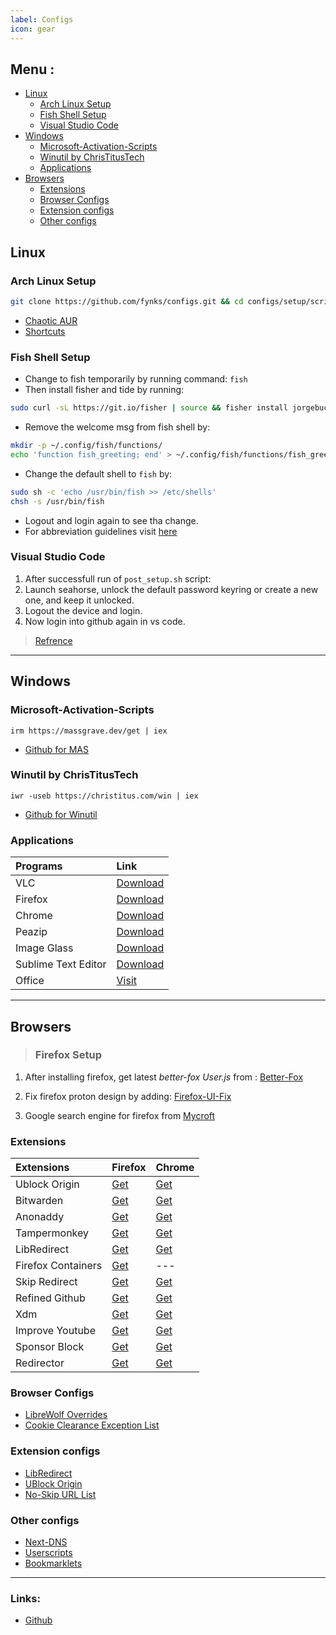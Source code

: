 ```yaml
---
label: Configs
icon: gear
---
```


## Menu :
- [Linux](#linux)
  - [Arch Linux Setup](#arch-linux-setup)
  - [Fish Shell Setup](#fish-shell-setup)
  - [Visual Studio Code](#visual-studio-code)
- [Windows](#windows)
  - [Microsoft-Activation-Scripts](#microsoft-activation-scripts)
  - [Winutil by ChrisTitusTech](#winutil-by-christitustech)
  - [Applications](#applications)
- [Browsers](#browsers)
  - [Extensions](#extensions)
  - [Browser Configs](#browser-configs)
  - [Extension configs](#extension-configs)
  - [Other configs](#other-configs)

## Linux
### Arch Linux Setup
``` sh
git clone https://github.com/fynks/configs.git && cd configs/setup/scripts/ && sudo chmod +x ./setup.sh && sudo ./setup.sh
```
- [Chaotic AUR](https://github.com/chaotic-aur)
- [Shortcuts](https://raw.githubusercontent.com/fynks/configs/main/setup/configs/custom_shortcuts.kksrc)

### Fish Shell Setup
   - Change to fish temporarily by running command: `fish`
   - Then install fisher and tide by running:
 ``` bash
 sudo curl -sL https://git.io/fisher | source && fisher install jorgebucaran/fisher && fisher install ilancosman/tide
 ```
   - Remove the welcome msg from fish shell by:
 ``` bash
 mkdir -p ~/.config/fish/functions/
echo 'function fish_greeting; end' > ~/.config/fish/functions/fish_greeting.fish
```
  - Change the default shell to `fish` by:
``` bash
sudo sh -c 'echo /usr/bin/fish >> /etc/shells'
chsh -s /usr/bin/fish 
```
  - Logout and login again to see tha change.
  - For abbreviation guidelines visit [here](https://fishshell.com/docs/current/cmds/abbr.html#examples)
   

### Visual Studio Code
1. After successfull run of `post_setup.sh` script:
2. Launch seahorse, unlock the default password keyring or create a new one, and keep it unlocked.
3. Logout the device and login.
4. Now login into github again in vs code.

> [Refrence](https://code.visualstudio.com/docs/editor/settings-sync#_linux)


---
## Windows
### Microsoft-Activation-Scripts 
``` pwsh
irm https://massgrave.dev/get | iex
```
- [Github for MAS](https://github.com/massgravel/Microsoft-Activation-Scripts) 

### Winutil by ChrisTitusTech
``` pwsh
iwr -useb https://christitus.com/win | iex
```

- [Github for Winutil](https://github.com/ChrisTitusTech/winutil)

### Applications
|**Programs**                |**Link**                                                                      |
|:------------------------------|:---------------------------------------------------------------------------------|
|VLC                |[Download](https://www.videolan.org/vlc/download-windows.html)             |
|Firefox                |[Download](https://download.mozilla.org/?product=firefox-latest-ssl&os=win64&lang=en-US)             |
|Chrome                |[Download](https://www.google.com/intl/en/chrome/?standalone=1)             |
|Peazip                |[Download](https://github.com/peazip/PeaZip/releases/latest)             |
|Image Glass                |[Download](https://github.com/d2phap/ImageGlass/releases)             |
|Sublime Text Editor                |[Download](https://www.sublimetext.com/download_thanks?target=win-x64)             |
|Office                |[Visit](https://massgrave.dev/genuine-installation-media.html)             |

---
## Browsers

> ### Firefox Setup

1. After installing firefox, get latest _better-fox User.js_ from :
[Better-Fox](https://github.com/yokoffing/Better-Fox/blob/master/user.js)

2. Fix firefox proton design by adding: 
[Firefox-UI-Fix](https://github.com/black7375/Firefox-UI-Fix/releases/latest)
3. Google search engine for firefox from [Mycroft](https://mycroftproject.com/install.html?id=14909&basename=google&icontype=ico&name=Google)

### Extensions

|**Extensions**                |**Firefox**                                                                      |**Chrome**                                                                                                 |
|:------------------------------|:---------------------------------------------------------------------------------|:-----------------------------------------------------------------------------------------------------------|
|Ublock Origin                 |[Get](https://addons.mozilla.org/en-GB/firefox/addon/ublock-origin/)             |[Get](https://chrome.google.com/webstore/detail/ublock-origin/cjpalhdlnbpafiamejdnhcphjbkeiagm)            |
|Bitwarden                     |[Get](https://addons.mozilla.org/en-US/firefox/addon/bitwarden-password-manager/)|[Get](https://chrome.google.com/webstore/detail/bitwarden-free-password-m/nngceckbapebfimnlniiiahkandclblb)|
|Anonaddy                      |[Get](https://addons.mozilla.org/en-GB/firefox/addon/anonaddy/)                  |[Get](https://chrome.google.com/webstore/detail/anonaddy-anonymous-email/iadbdpnoknmbdeolbapdackdcogdmjpe) |
|Tampermonkey                  |[Get](https://addons.mozilla.org/en-US/firefox/addon/tampermonkey/)              |[Get](https://chrome.google.com/webstore/detail/tampermonkey/dhdgffkkebhmkfjojejmpbldmpobfkfo)             |
|LibRedirect                 |[Get](https://addons.mozilla.org/firefox/addon/libredirect/)             |[Get](https://github.com/libredirect/libredirect/blob/master/chromium.md)            |
|Firefox Containers            |[Get](https://addons.mozilla.org/en-US/firefox/addon/multi-account-containers/)  | --- |        
|Skip Redirect                 |[Get](https://addons.mozilla.org/en-US/firefox/addon/skip-redirect/)             |[Get](https://chrome.google.com/webstore/detail/skip-redirect/jaoafjdoijdconemdmodhbfpianehlon)            |
|Refined Github                |[Get](https://addons.mozilla.org/en-US/firefox/addon/refined-github-/)             |[Get](https://chrome.google.com/webstore/detail/refined-github/hlepfoohegkhhmjieoechaddaejaokhf)            |
|Xdm                           |[Get](https://addons.mozilla.org/en-US/firefox/addon/xdm-browser-monitor-v8/)       |[Get](https://subhra74.github.io/xdm/redirect.html?target=chrome&version=8.0)  |
|Improve Youtube               |[Get](https://addons.mozilla.org/en-US/firefox/addon/youtube-addon/)             |[Get](https://chrome.google.com/webstore/detail/improve-youtube-video-you/bnomihfieiccainjcjblhegjgglakjdd)|
|Sponsor Block               |[Get](https://addons.mozilla.org/en-US/firefox/addon/sponsorblock/)             |[Get](https://chrome.google.com/webstore/detail/mnjggcdmjocbbbhaepdhchncahnbgone)|
|Redirector                    |[Get](https://addons.mozilla.org/en-US/firefox/addon/redirector/)                |[Get](https://chrome.google.com/webstore/detail/redirector/ocgpenflpmgnfapjedencafcfakcekcd)               |

### Browser Configs
- [LibreWolf Overrides](https://raw.githubusercontent.com/fynks/configs/main/setup/configs/librewolf.overrides.cfg)
- [Cookie Clearance Exception List](https://raw.githubusercontent.com/fynks/configs/main/browsers/cookie_exception_list.md)


### Extension configs
- [LibRedirect](https://raw.githubusercontent.com/fynks/configs/main/browsers/extensions/libredirect-settings.json)
- [UBlock Origin](https://raw.githubusercontent.com/fynks/configs/main/browsers/extensions/u_block_origin_configs.txt)
- [No-Skip URL List](https://raw.githubusercontent.com/fynks/configs/main/browsers/extensions/no_skip_url_list.txt)
  
### Other configs
- [Next-DNS](https://raw.githubusercontent.com/fynks/configs/main/setup/configs/nextdns_config.json)
- [Userscripts](https://github.com/fynks/userscripts)
- [Bookmarklets](https://github.com/fynks/configs/blob/main/browsers/bookmarklets.md)
---
### Links:
- [Github](https://github.com/fynks/configs)
